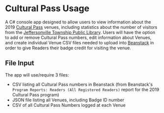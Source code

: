 # Cultural Pass Usage

A C# console app designed to allow users to view information about the 2019 [Cultural Pass](https://fundforthearts.org/culturalpass/) venues, including statistics about the number of visitors from the [Jeffersonville Township Public Library](https://jefflibrary.org). Users will have the option to add or remove Cultural Pass numbers, edit information about Venues, and create individual Venue CSV files needed to upload into [Beanstack](https://beanstack.com) in order to give Readers their badge credit for visiting the venue.  

## File Input

The app will use/require 3 files:

* CSV listing all Cultural Pass numbers in Beanstack (from Beanstack's `Program Reports: Readers (All Registered Readers)` report for the 2019 Cultural Pass program)
* JSON file listing all Venues, including Badge ID number
* CSV of all Cultural Pass Numbers logged at each Venue
